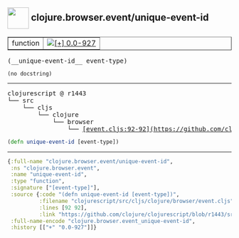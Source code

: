 ## <img width="48px" valign="middle" src="http://i.imgur.com/Hi20huC.png"> clojure.browser.event/unique-event-id

 <table border="1">
<tr>
<td>function</td>
<td><a href="https://github.com/cljsinfo/api-refs/tree/0.0-927"><img valign="middle" alt="[+] 0.0-927" src="https://img.shields.io/badge/+-0.0--927-lightgrey.svg"></a> </td>
</tr>
</table>

 <samp>
(__unique-event-id__ event-type)<br>
</samp>

```
(no docstring)
```

---

 <pre>
clojurescript @ r1443
└── src
    └── cljs
        └── clojure
            └── browser
                └── <ins>[event.cljs:92-92](https://github.com/clojure/clojurescript/blob/r1443/src/cljs/clojure/browser/event.cljs#L92-L92)</ins>
</pre>

```clj
(defn unique-event-id [event-type])
```


---

```clj
{:full-name "clojure.browser.event/unique-event-id",
 :ns "clojure.browser.event",
 :name "unique-event-id",
 :type "function",
 :signature ["[event-type]"],
 :source {:code "(defn unique-event-id [event-type])",
          :filename "clojurescript/src/cljs/clojure/browser/event.cljs",
          :lines [92 92],
          :link "https://github.com/clojure/clojurescript/blob/r1443/src/cljs/clojure/browser/event.cljs#L92-L92"},
 :full-name-encode "clojure.browser.event_unique-event-id",
 :history [["+" "0.0-927"]]}

```
